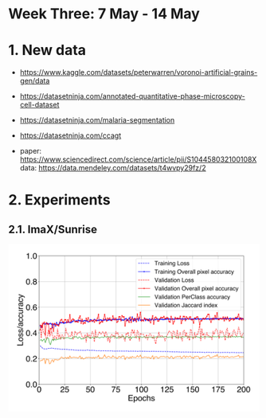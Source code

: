 <h1>Week Three: 7 May - 14 May</h1>

# 1. New data
- https://www.kaggle.com/datasets/peterwarren/voronoi-artificial-grains-gen/data

- https://datasetninja.com/annotated-quantitative-phase-microscopy-cell-dataset

- https://datasetninja.com/malaria-segmentation

- https://datasetninja.com/ccagt

- paper: https://www.sciencedirect.com/science/article/pii/S104458032100108X data: https://data.mendeley.com/datasets/t4wvpy29fz/2

# 2. Experiments
## 2.1. ImaX/Sunrise
<img src="resources/week_3/plot.svg">
